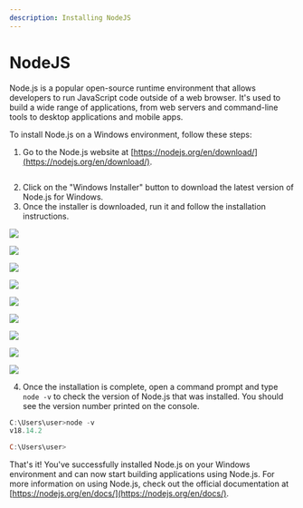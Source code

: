 ```yaml
---
description: Installing NodeJS
---
```


# NodeJS

Node.js is a popular open-source runtime environment that allows developers to run JavaScript code outside of a web browser. It's used to build a wide range of applications, from web servers and command-line tools to desktop applications and mobile apps.

To install Node.js on a Windows environment, follow these steps:

1. Go to the Node.js website at [https://nodejs.org/en/download/](https://nodejs.org/en/download/).

<figure><img src=".gitbook/assets/image (24).png" alt=""><figcaption></figcaption></figure>

2. Click on the "Windows Installer" button to download the latest version of Node.js for Windows.
3. Once the installer is downloaded, run it and follow the installation instructions.

![](<.gitbook/assets/image (23) (1).png>)

![](<.gitbook/assets/image (12) (2).png>)

![](<.gitbook/assets/image (22).png>)

![](<.gitbook/assets/image (17).png>)

![](<.gitbook/assets/image (2) (2).png>)

![](<.gitbook/assets/image (5).png>)

![](<.gitbook/assets/image (9) (1).png>)

![](<.gitbook/assets/image (7).png>)

![](<.gitbook/assets/image (11) (1).png>)

4. Once the installation is complete, open a command prompt and type `node -v` to check the version of Node.js that was installed. You should see the version number printed on the console.

```powershell
C:\Users\user>node -v
v18.14.2

C:\Users\user>

```



That's it! You've successfully installed Node.js on your Windows environment and can now start building applications using Node.js. For more information on using Node.js, check out the official documentation at [https://nodejs.org/en/docs/](https://nodejs.org/en/docs/).
